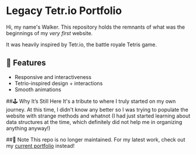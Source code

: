 # Legacy Tetr.io Portfolio
Hi, my name's Walker. This repository holds the remnants of what was the beginnings of my *very first* website.

It was heavily inspired by Tetr.io, the battle royale Tetris game. 

## 🔧 Features
- Responsive and interactiveness
- Tetrio-inspired design + interactions
- Smooth animations

##🕹️ Why It’s Still Here
It's a tribute to where I truly started on my own journey. 
At this time, I didn't know any better so I was trying to populate the website with strange methods and whatnot 
(I had just started learning about data structures at the time, which definitely did not help me in organizing anything anyway!)

##🚧 Note
This repo is no longer maintained. For my latest work, check out my [current portfolio](https://www.walkerbroadbent.com) instead!
